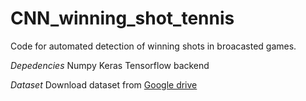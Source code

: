 # CNN_winning_shot_tennis
Code for automated detection of winning shots in broacasted games.

*Depedencies*
Numpy
Keras 
Tensorflow backend

*Dataset*
Download dataset from [Google drive](https://drive.google.com/open?id=1GNoIehTfUXt1hO3BGUNWw2PYagxUsxJI)

